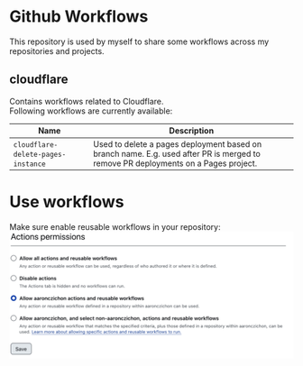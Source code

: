 # Github Workflows

This repository is used by myself to share some workflows across my repositories and projects.

## cloudflare

Contains workflows related to Cloudflare.   
Following workflows are currently available:

| Name | Description |
| ---- | ----------- |
| `cloudflare-delete-pages-instance` | Used to delete a pages deployment based on branch name. E.g. used after PR is merged to remove PR deployments on a Pages project. |

# Use workflows

Make sure enable reusable workflows in your repository:
![alt text](_docs/image.png)
